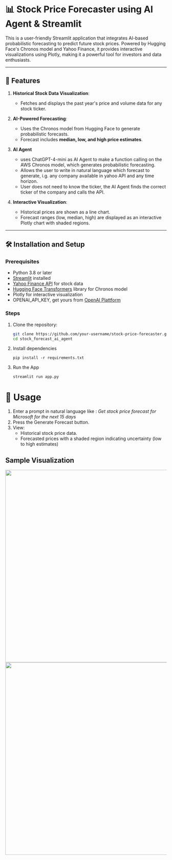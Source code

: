 # 📊 Stock Price Forecaster using AI Agent & Streamlit

This is a user-friendly Streamlit application that integrates AI-based probabilistic forecasting to predict future stock prices. Powered by Hugging Face's Chronos model and Yahoo Finance, it provides interactive visualizations using Plotly, making it a powerful tool for investors and data enthusiasts.

---

## 🌟 Features

1. **Historical Stock Data Visualization**:
   - Fetches and displays the past year's price and volume data for any stock ticker.

2. **AI-Powered Forecasting**:
   - Uses the Chronos model from Hugging Face to generate probabilistic forecasts.
   - Forecast includes **median, low, and high price estimates**.
   
3. **AI Agent**
   - uses ChatGPT-4-mini as AI Agent to make a function calling on the AWS Chronos model, which generates probabilistic forecasting.
   - Allows the user to write in natural language which forecast to generate, i.g. any company available in yahoo API and any time horizon. 
   - User does not need to know the ticker, the AI Agent finds the correct ticker of the company and calls the API. 

4. **Interactive Visualization**:
   - Historical prices are shown as a line chart.
   - Forecast ranges (low, median, high) are displayed as an interactive Plotly chart with shaded regions.


---

## 🛠️ Installation and Setup

### Prerequisites
- Python 3.8 or later
- [Streamlit](https://streamlit.io/) installed
- [Yahoo Finance API](https://pypi.org/project/yfinance/) for stock data
- [Hugging Face Transformers](https://huggingface.co/docs/transformers/) library for Chronos model
- Plotly for interactive visualization
- OPENAI_API_KEY, get yours from [OpenAI Plattform](https://platform.openai.com/)

### Steps
1. Clone the repository:
   ```bash
   git clone https://github.com/your-username/stock-price-forecaster.git
   cd stock_forecast_ai_agent
2. Install dependencies 
    ```
    pip install -r requirements.txt
    ```
3. Run the App 
    ```
    streamlit run app.py
    ```

# 🚀 Usage

1.	Enter a prompt in natural language like : *Get stock price forecast for Microsoft for the next 15 days*
3.	Press the Generate Forecast button.
4.	View:
    - Historical stock price data.
    - Forecasted prices with a shaded region indicating uncertainty (low to high estimates)

## Sample Visualization 

<img src="img/prompt.png" width=600>
<img src="img/forecast.png" width=600>